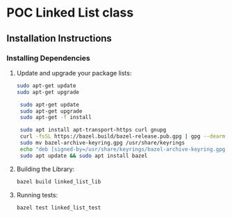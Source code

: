 # POC Linked List class

## Installation Instructions

### Installing Dependencies

1. Update and upgrade your package lists:

   ```bash
   sudo apt-get update
   sudo apt-get upgrade

    sudo apt-get update
    sudo apt-get upgrade
    sudo apt-get -f install

    sudo apt install apt-transport-https curl gnupg
    curl -fsSL https://bazel.build/bazel-release.pub.gpg | gpg --dearmor >bazel-archive-keyring.gpg
    sudo mv bazel-archive-keyring.gpg /usr/share/keyrings
    echo "deb [signed-by=/usr/share/keyrings/bazel-archive-keyring.gpg] https://storage.googleapis.com/bazel-apt stable jdk1.8" | sudo tee /etc/apt/sources.list.d/bazel.list
    sudo apt update && sudo apt install bazel
   ```

2. Building the Library:

   ```bash
   bazel build linked_list_lib
   ```

3. Running tests:
   ```bash
   bazel test linked_list_test
   ```
